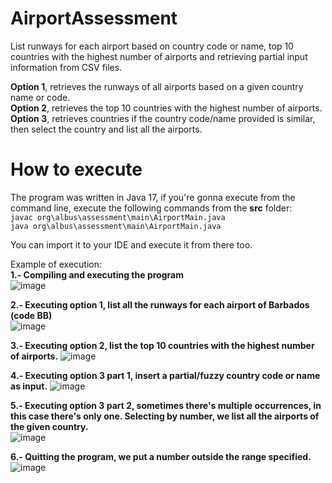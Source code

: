 # AirportAssessment
List runways for each airport based on country code or name, top 10 countries with the highest number of airports and retrieving partial input information from CSV files.  

**Option 1**, retrieves the runways of all airports based on a given country name or code.  
**Option 2**, retrieves the top 10 countries with the highest number of airports.  
**Option 3**, retrieves countries if the country code/name provided is similar, then select the country and list all the airports.  

# How to execute
The program was written in Java 17, if you're gonna execute from the command line, execute the following commands from the **src** folder:  
`javac org\albus\assessment\main\AirportMain.java`  
`java org\albus\assessment\main\AirportMain.java`  
  
You can import it to your IDE and execute it from there too.  

Example of execution:  
**1.- Compiling and executing the program**  
![image](https://i.imgur.com/ee4vj8j.png)  
  
**2.- Executing option 1, list all the runways for each airport of Barbados (code BB)**  
![image](https://i.imgur.com/Igr0j59.png)  
  
**3.- Executing option 2, list the top 10 countries with the highest number of airports.**
![image](https://i.imgur.com/HXyuDEr.png)  

**4.- Executing option 3 part 1, insert a partial/fuzzy country code or name as input.**
![image](https://i.imgur.com/lWiI475.png)  
  
**5.- Executing option 3 part 2, sometimes there's multiple occurrences, in this case there's only one. Selecting by number, we list all the airports of the given country.**  
![image](https://i.imgur.com/nzjnQom.png)  
  
**6.- Quitting the program, we put a number outside the range specified.**
![image](https://i.imgur.com/spks2dl.png)  
